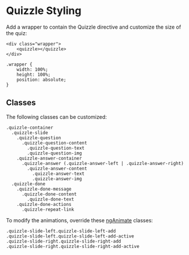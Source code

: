 # Quizzle Styling

Add a wrapper to contain the Quizzle directive and customize the size of the quiz:

    <div class="wrapper">
        <quizzle></quizzle>
    </div>

    .wrapper {
        width: 100%;
        height: 100%;
        position: absolute;
    }

## Classes

The following classes can be customized:

    .quizzle-container
      .quizzle-slide
        .quizzle-question
          .quizzle-question-content
            .quizzle-question-text
            .quizzle-question-img
        .quizzle-answer-container
          .quizzle-answer (.quizzle-answer-left | .quizzle-answer-right)
            .quizzle-answer-content
              .quizzle-answer-text
              .quizzle-answer-img
      .quizzle-done
        .quizzle-done-message
          .quizzle-done-content
            .quizzle-done-text
        .quizzle-done-actions
          .quizzle-repeat-link

To modify the animations, override these [ngAnimate](https://docs.angularjs.org/api/ngAnimate) classes:

    .quizzle-slide-left.quizzle-slide-left-add
    .quizzle-slide-left.quizzle-slide-left-add-active
    .quizzle-slide-right.quizzle-slide-right-add
    .quizzle-slide-right.quizzle-slide-right-add-active